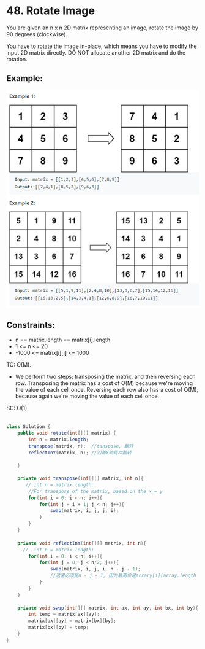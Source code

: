 # 48. Rotate Image

You are given an n x n 2D matrix representing an image, rotate the image by 90 degrees (clockwise).

You have to rotate the image in-place, which means you have to modify the input 2D matrix directly. DO NOT allocate another 2D matrix and do the rotation.

 
## Example:
![Rotate Images](images/Rotate-Images-Matrix.png)

## Constraints:
+ n == matrix.length == matrix[i].length
+ 1 <= n <= 20
+ -1000 <= matrix[i][j] <= 1000

TC: O(M). 
+ We perform two steps; transposing the matrix, and then reversing each row. Transposing the matrix has a cost of O(M) because we're moving the value of each cell once. Reversing each row also has a cost of O(M), because again we're moving the value of each cell once.

SC: O(1)

```java

class Solution {
    public void rotate(int[][] matrix) {
        int n = matrix.length;
        transpose(matrix, n);  //tanspose, 翻转
        reflectInY(matrix, n); //沿着Y轴再次翻转
        
    }
    
    private void transpose(int[][] matrix, int n){
       // int n = matrix.length;
        //For transpose of the matrix, based on the x = y
        for(int i = 0; i < n; i++){
            for(int j = i + 1; j < n; j++){
                swap(matrix, i, j, j, i);
            }
        }
    }
    
    private void reflectInY(int[][] matrix, int n){
      //  int n = matrix.length;
        for(int i = 0; i < n; i++){
            for(int j = 0; j < n/2; j++){
                swap(matrix, i, j, i, n - j - 1); 
                //这里必须是n - j - 1, 因为最高位是arrary[i][array.length - 1]
            }
        }
    }
    
    private void swap(int[][] matrix, int ax, int ay, int bx, int by){
        int temp = matrix[ax][ay];
        matrix[ax][ay] = matrix[bx][by];
        matrix[bx][by] = temp;
    }
}

```
